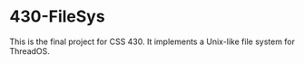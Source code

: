 # 430-FileSys
This is the final project for CSS 430. It implements a Unix-like file system for ThreadOS.
